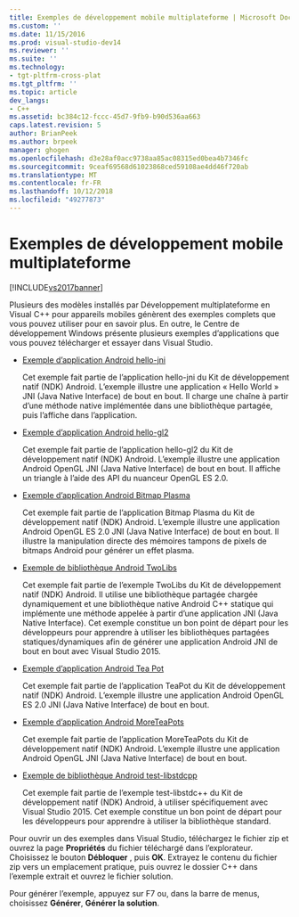 ```yaml
---
title: Exemples de développement mobile multiplateforme | Microsoft Docs
ms.custom: ''
ms.date: 11/15/2016
ms.prod: visual-studio-dev14
ms.reviewer: ''
ms.suite: ''
ms.technology:
- tgt-pltfrm-cross-plat
ms.tgt_pltfrm: ''
ms.topic: article
dev_langs:
- C++
ms.assetid: bc384c12-fccc-45d7-9fb9-b90d536aa663
caps.latest.revision: 5
author: BrianPeek
ms.author: brpeek
manager: ghogen
ms.openlocfilehash: d3e28af0acc9738aa85ac08315ed0bea4b7346fc
ms.sourcegitcommit: 9ceaf69568d61023868ced59108ae4dd46f720ab
ms.translationtype: MT
ms.contentlocale: fr-FR
ms.lasthandoff: 10/12/2018
ms.locfileid: "49277873"
---
```

# <a name="cross-platform-mobile-development-examples"></a>Exemples de développement mobile multiplateforme
[!INCLUDE[vs2017banner](../includes/vs2017banner.md)]

  
Plusieurs des modèles installés par Développement multiplateforme en Visual C++ pour appareils mobiles génèrent des exemples complets que vous pouvez utiliser pour en savoir plus. En outre, le Centre de développement Windows présente plusieurs exemples d’applications que vous pouvez télécharger et essayer dans Visual Studio.  
  
-   [Exemple d’application Android hello-jni](https://code.msdn.microsoft.com/hello-jni-Android-790ab73d)  
  
     Cet exemple fait partie de l’application hello-jni du Kit de développement natif (NDK) Android. L’exemple illustre une application « Hello World » JNI (Java Native Interface) de bout en bout. Il charge une chaîne à partir d’une méthode native implémentée dans une bibliothèque partagée, puis l’affiche dans l’application.  
  
-   [Exemple d’application Android hello-gl2](https://code.msdn.microsoft.com/hello-gl2-Android-3b61896c)  
  
     Cet exemple fait partie de l’application hello-gl2 du Kit de développement natif (NDK) Android. L’exemple illustre une application Android OpenGL JNI (Java Native Interface) de bout en bout. Il affiche un triangle à l’aide des API du nuanceur OpenGL ES 2.0.  
  
-   [Exemple d’application Android Bitmap Plasma](https://code.msdn.microsoft.com/Bitmap-Plasma-Android-77ae296a)  
  
     Cet exemple fait partie de l’application Bitmap Plasma du Kit de développement natif (NDK) Android. L’exemple illustre une application Android OpenGL ES 2.0 JNI (Java Native Interface) de bout en bout. Il illustre la manipulation directe des mémoires tampons de pixels de bitmaps Android pour générer un effet plasma.  
  
-   [Exemple de bibliothèque Android TwoLibs](https://code.msdn.microsoft.com/TwoLibs-Android-Library-6396e5c4)  
  
     Cet exemple fait partie de l’exemple TwoLibs du Kit de développement natif (NDK) Android. Il utilise une bibliothèque partagée chargée dynamiquement et une bibliothèque native Android C++ statique qui implémente une méthode appelée à partir d’une application JNI (Java Native Interface). Cet exemple constitue un bon point de départ pour les développeurs pour apprendre à utiliser les bibliothèques partagées statiques/dynamiques afin de générer une application Android JNI de bout en bout avec Visual Studio 2015.  
  
-   [Exemple d’application Android Tea Pot](https://code.msdn.microsoft.com/Tea-Pot-Android-Application-e7c05d73)  
  
     Cet exemple fait partie de l’application TeaPot du Kit de développement natif (NDK) Android. L’exemple illustre une application Android OpenGL ES 2.0 JNI (Java Native Interface) de bout en bout.  
  
-   [Exemple d’application Android MoreTeaPots](https://code.msdn.microsoft.com/MoreTeaPots-Android-a9bd8549)  
  
     Cet exemple fait partie de l’application MoreTeaPots du Kit de développement natif (NDK) Android. L’exemple illustre une application Android OpenGL JNI (Java Native Interface) de bout en bout.  
  
-   [Exemple de bibliothèque Android test-libstdcpp](https://code.msdn.microsoft.com/test-libstdcpp-Android-00b548f5)  
  
     Cet exemple fait partie de l’exemple test-libstdc++ du Kit de développement natif (NDK) Android, à utiliser spécifiquement avec Visual Studio 2015. Cet exemple constitue un bon point de départ pour les développeurs pour apprendre à utiliser la bibliothèque standard.  
  
 Pour ouvrir un des exemples dans Visual Studio, téléchargez le fichier zip et ouvrez la page **Propriétés** du fichier téléchargé dans l’explorateur. Choisissez le bouton **Débloquer** , puis **OK**. Extrayez le contenu du fichier zip vers un emplacement pratique, puis ouvrez le dossier C++ dans l’exemple extrait et ouvrez le fichier solution.  
  
 Pour générer l’exemple, appuyez sur F7 ou, dans la barre de menus, choisissez **Générer**, **Générer la solution**.

